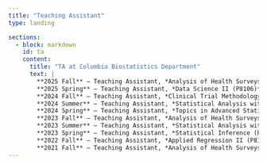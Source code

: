 ```yaml
---
title: "Teaching Assistant"
type: landing

sections:
  - block: markdown
    id: ta
    content:
      title: "TA at Columbia Biostatistics Department"
      text: |
        **2025 Fall** – Teaching Assistant, *Analysis of Health Surveys (P8123)*  
        **2025 Spring** – Teaching Assistant, *Data Science II (P8106)*  
        **2024 Fall** – Teaching Assistant, *Clinical Trial Methodology (P8142)*  
        **2024 Summer** – Teaching Assistant, *Statistical Analysis with Missing Data Workshop (2024)*  
        **2024 Spring** – Teaching Assistant, *Topics in Advanced Statistical Computing (P8160)*  
        **2023 Fall** – Teaching Assistant, *Analysis of Health Surveys (P8123)*  
        **2023 Summer** – Teaching Assistant, *Statistical Analysis with Missing Data Workshop (2023)*  
        **2023 Spring** – Teaching Assistant, *Statistical Inference (P8109)*  
        **2022 Fall** – Teaching Assistant, *Applied Regression II (P8110)*  
        **2021 Fall** – Teaching Assistant, *Analysis of Health Surveys (P8123)*  
---
```

